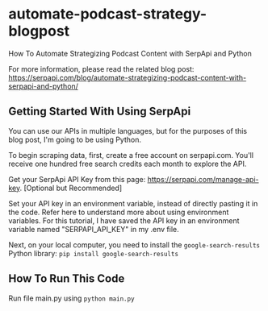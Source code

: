 # automate-podcast-strategy-blogpost

How To Automate Strategizing Podcast Content with SerpApi and Python

For more information, please read the related blog post: https://serpapi.com/blog/automate-strategizing-podcast-content-with-serpapi-and-python/

## Getting Started With Using SerpApi

You can use our APIs in multiple languages, but for the purposes of this blog post, I'm going to be using Python.

To begin scraping data, first, create a free account on serpapi.com. You'll receive one hundred free search credits each month to explore the API.

Get your SerpApi API Key from this page: https://serpapi.com/manage-api-key.
[Optional but Recommended] 

Set your API key in an environment variable, instead of directly pasting it in the code. Refer here to understand more about using environment variables. For this tutorial, I have saved the API key in an environment variable named "SERPAPI_API_KEY" in my .env file.

Next, on your local computer, you need to install the `google-search-results` Python library: `pip install google-search-results`

## How To Run This Code

Run file main.py using `python main.py`
